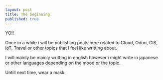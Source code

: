```yaml
---
layout: post
title: The beginning
published: true
---
```


YO!!

Once in a while i will be publishing posts here related to Cloud, Odoo, GIS, IoT, Travel or other topics that i feel like writting about.

I will mainly be mainly writting in english however i might write in japanese or other languages depending on the mood or the topic.


Untill next time, wear a mask.


